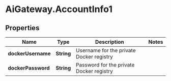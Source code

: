 # AiGateway.AccountInfo1

## Properties
Name | Type | Description | Notes
------------ | ------------- | ------------- | -------------
**dockerUsername** | **String** | Username for the private Docker registry | 
**dockerPassword** | **String** | Password for the private Docker registry | 


